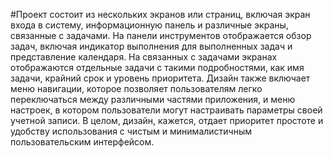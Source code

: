 #Проект состоит из нескольких экранов или страниц, включая экран входа в систему, информационную панель и различные экраны, связанные с задачами. 
На панели инструментов отображается обзор задач, включая индикатор выполнения для выполненных задач и представление календаря. 
На связанных с задачами экранах отображаются отдельные задачи с такими подробностями, как имя задачи, крайний срок и уровень приоритета.
Дизайн также включает меню навигации, которое позволяет пользователям легко переключаться между различными частями приложения, и меню настроек, 
в котором пользователи могут настраивать параметры своей учетной записи. В целом, дизайн, кажется, 
отдает приоритет простоте и удобству использования с чистым и минималистичным пользовательским интерфейсом.
